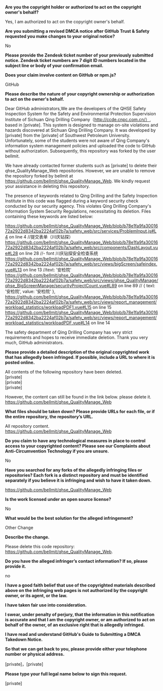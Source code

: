 **Are you the copyright holder or authorized to act on the copyright owner's behalf?**

Yes, I am authorized to act on the copyright owner's behalf.

**Are you submitting a revised DMCA notice after GitHub Trust & Safety requested you make changes to your original notice?**

No

**Please provide the Zendesk ticket number of your previously submitted notice. Zendesk ticket numbers are 7 digit ID numbers located in the subject line or body of your confirmation email.**



**Does your claim involve content on GitHub or npm.js?**

GitHub

**Please describe the nature of your copyright ownership or authorization to act on the owner's behalf.**

Dear GitHub administrators,We are the developers of the QHSE Safety Inspection System for the Safety and Environmental Protection Supervision Institute of Sichuan Qing Drilling Company（http://ccde.cnpc.com.cn/）, based in [private]. This system is designed to manage on-site violations and hazards discovered at Sichuan Qing Drilling Company. It was developed by [private] from the [private] of Southwest Petroleum University. Unfortunately, some of the students were not aware of Qing Company's information system management policies and uploaded the code to GitHub without authorization. Subsequently, this repository was forked by the user bellmit.

We have already contacted former students such as [private] to delete their qhse_QualityManage_Web repositories. However, we are unable to remove the repository forked by bellmit at https://github.com/bellmit/qhse_QualityManage_Web. We kindly request your assistance in deleting this repository.

The presence of keywords related to Qing Drilling and the Safety Inspection Institute in this code was flagged during a keyword security check conducted by our security agency. This violates Qing Drilling Company's Information System Security Regulations, necessitating its deletion. Files containing these keywords are listed below:

https://github.com/bellmit/qhse_QualityManage_Web/blob/b78e1fa9fa3001672a2922d8342ba2224af02b7a/safety_web/src/services/ProblemInput.js#L4 on line 4 //提交表单（川庆钻探）  
https://github.com/bellmit/qhse_QualityManage_Web/blob/b78e1fa9fa3001672a2922d8342ba2224af02b7a/safety_web/src/components/DashLayout.vue#L28 on line 28  //- font 川庆钻探安全检查系统  
https://github.com/bellmit/qhse_QualityManage_Web/blob/b78e1fa9fa3001672a2922d8342ba2224af02b7a/safety_web/src/views/bigScreen/safeindex.vue#L13 on line 13   //text: '安检院'  
https://github.com/bellmit/qhse_QualityManage_Web/blob/b78e1fa9fa3001672a2922d8342ba2224af02b7a/safety_web/src/views/qhse_QualityManage/qhse_BigScreenManage/securityProjectCount.vue#L89 on line 89  //  { text: '安检院', value: '安检院' },  
https://github.com/bellmit/qhse_QualityManage_Web/blob/b78e1fa9fa3001672a2922d8342ba2224af02b7a/safety_web/src/views/report_management/workload_statistics/workloadPDF1.vue#L15 on line 15  
https://github.com/bellmit/qhse_QualityManage_Web/blob/b78e1fa9fa3001672a2922d8342ba2224af02b7a/safety_web/src/views/report_management/workload_statistics/workloadPDF.vue#L14 on line 14

The safety department of Qing Drilling Company has very strict requirements and hopes to receive immediate deletion. Thank you very much, GitHub administrators.

**Please provide a detailed description of the original copyrighted work that has allegedly been infringed. If possible, include a URL to where it is posted online.**

All contents of the following repository have been deleted.  
[private]  
[private]  
[private]  

However, the content can still be found in the link below.  please delete it.  
https://github.com/bellmit/qhse_QualityManage_Web

                        
**What files should be taken down? Please provide URLs for each file, or if the entire repository, the repository’s URL.**

All repository content.  
https://github.com/bellmit/qhse_QualityManage_Web

**Do you claim to have any technological measures in place to control access to your copyrighted content? Please see our Complaints about Anti-Circumvention Technology if you are unsure.**

No

**Have you searched for any forks of the allegedly infringing files or repositories? Each fork is a distinct repository and must be identified separately if you believe it is infringing and wish to have it taken down.**

https://github.com/bellmit/qhse_QualityManage_Web

**Is the work licensed under an open source license?**

No

**What would be the best solution for the alleged infringement?**

Other Change

**Describe the change.**

Please delete this code repository: https://github.com/bellmit/qhse_QualityManage_Web.

**Do you have the alleged infringer’s contact information? If so, please provide it.**

no

**I have a good faith belief that use of the copyrighted materials described above on the infringing web pages is not authorized by the copyright owner, or its agent, or the law.**

**I have taken fair use into consideration.**

**I swear, under penalty of perjury, that the information in this notification is accurate and that I am the copyright owner, or am authorized to act on behalf of the owner, of an exclusive right that is allegedly infringed.**

**I have read and understand GitHub's Guide to Submitting a DMCA Takedown Notice.**

**So that we can get back to you, please provide either your telephone number or physical address.**

[private]，[private]

**Please type your full legal name below to sign this request.**

[private]
